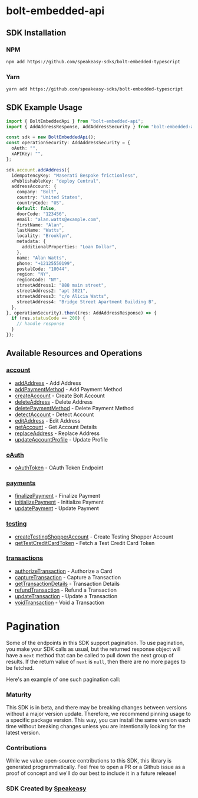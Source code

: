# bolt-embedded-api

<!-- Start SDK Installation -->
## SDK Installation

### NPM

```bash
npm add https://github.com/speakeasy-sdks/bolt-embedded-typescript
```

### Yarn

```bash
yarn add https://github.com/speakeasy-sdks/bolt-embedded-typescript
```
<!-- End SDK Installation -->

## SDK Example Usage
<!-- Start SDK Example Usage -->
```typescript
import { BoltEmbeddedApi } from "bolt-embedded-api";
import { AddAddressResponse, AddAddressSecurity } from "bolt-embedded-api/dist/sdk/models/operations";

const sdk = new BoltEmbeddedApi();
const operationSecurity: AddAddressSecurity = {
  oAuth: "",
  xAPIKey: "",
};

sdk.account.addAddress({
  idempotencyKey: "Maserati Bespoke frictionless",
  xPublishableKey: "deploy Central",
  addressAccount: {
    company: "Bolt",
    country: "United States",
    countryCode: "US",
    default: false,
    doorCode: "123456",
    email: "alan.watts@example.com",
    firstName: "Alan",
    lastName: "Watts",
    locality: "Brooklyn",
    metadata: {
      additionalProperties: "Loan Dollar",
    },
    name: "Alan Watts",
    phone: "+12125550199",
    postalCode: "10044",
    region: "NY",
    regionCode: "NY",
    streetAddress1: "888 main street",
    streetAddress2: "apt 3021",
    streetAddress3: "c/o Alicia Watts",
    streetAddress4: "Bridge Street Apartment Building B",
  },
}, operationSecurity).then((res: AddAddressResponse) => {
  if (res.statusCode == 200) {
    // handle response
  }
});
```
<!-- End SDK Example Usage -->

<!-- Start SDK Available Operations -->
## Available Resources and Operations


### [account](docs/sdks/account/README.md)

* [addAddress](docs/sdks/account/README.md#addaddress) - Add Address
* [addPaymentMethod](docs/sdks/account/README.md#addpaymentmethod) - Add Payment Method
* [createAccount](docs/sdks/account/README.md#createaccount) - Create Bolt Account
* [deleteAddress](docs/sdks/account/README.md#deleteaddress) - Delete Address
* [deletePaymentMethod](docs/sdks/account/README.md#deletepaymentmethod) - Delete Payment Method
* [detectAccount](docs/sdks/account/README.md#detectaccount) - Detect Account
* [editAddress](docs/sdks/account/README.md#editaddress) - Edit Address
* [getAccount](docs/sdks/account/README.md#getaccount) - Get Account Details
* [replaceAddress](docs/sdks/account/README.md#replaceaddress) - Replace Address
* [updateAccountProfile](docs/sdks/account/README.md#updateaccountprofile) - Update Profile

### [oAuth](docs/sdks/oauth/README.md)

* [oAuthToken](docs/sdks/oauth/README.md#oauthtoken) - OAuth Token Endpoint

### [payments](docs/sdks/payments/README.md)

* [finalizePayment](docs/sdks/payments/README.md#finalizepayment) - Finalize Payment
* [initializePayment](docs/sdks/payments/README.md#initializepayment) - Initialize Payment
* [updatePayment](docs/sdks/payments/README.md#updatepayment) - Update Payment

### [testing](docs/sdks/testing/README.md)

* [createTestingShopperAccount](docs/sdks/testing/README.md#createtestingshopperaccount) - Create Testing Shopper Account
* [getTestCreditCardToken](docs/sdks/testing/README.md#gettestcreditcardtoken) - Fetch a Test Credit Card Token

### [transactions](docs/sdks/transactions/README.md)

* [authorizeTransaction](docs/sdks/transactions/README.md#authorizetransaction) - Authorize a Card
* [captureTransaction](docs/sdks/transactions/README.md#capturetransaction) - Capture a Transaction
* [getTransactionDetails](docs/sdks/transactions/README.md#gettransactiondetails) - Transaction Details
* [refundTransaction](docs/sdks/transactions/README.md#refundtransaction) - Refund a Transaction
* [updateTransaction](docs/sdks/transactions/README.md#updatetransaction) - Update a Transaction
* [voidTransaction](docs/sdks/transactions/README.md#voidtransaction) - Void a Transaction
<!-- End SDK Available Operations -->



<!-- Start Dev Containers -->



<!-- End Dev Containers -->



<!-- Start Pagination -->
# Pagination

Some of the endpoints in this SDK support pagination. To use pagination, you make your SDK calls as usual, but the
returned response object will have a `next` method that can be called to pull down the next group of results. If the
return value of `next` is `null`, then there are no more pages to be fetched.

Here's an example of one such pagination call:


<!-- End Pagination -->

<!-- Placeholder for Future Speakeasy SDK Sections -->



### Maturity

This SDK is in beta, and there may be breaking changes between versions without a major version update. Therefore, we recommend pinning usage
to a specific package version. This way, you can install the same version each time without breaking changes unless you are intentionally
looking for the latest version.

### Contributions

While we value open-source contributions to this SDK, this library is generated programmatically.
Feel free to open a PR or a Github issue as a proof of concept and we'll do our best to include it in a future release!

### SDK Created by [Speakeasy](https://docs.speakeasyapi.dev/docs/using-speakeasy/client-sdks)
